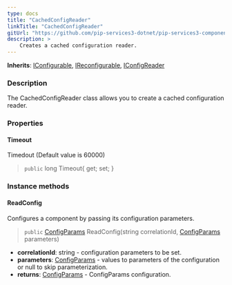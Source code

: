 ```yaml
---
type: docs
title: "CachedConfigReader"
linkTitle: "CachedConfigReader"
gitUrl: "https://github.com/pip-services3-dotnet/pip-services3-components-dotnet"
description: >
    Creates a cached configuration reader.
---
```


**Inherits**: [IConfigurable](../../../commons/config/iconfigurable), [IReconfigurable](../../../commons/config/ireconfigurable), [IConfigReader](../iconfig_reader)

### Description

The CachedConfigReader class allows you to create a cached configuration reader.


### Properties

#### Timeout
Timedout (Default value is 60000)
> `public` long Timeout{ get; set; }

### Instance methods

#### ReadConfig
Configures a component by passing its configuration parameters.

> `public` [ConfigParams](../../../commons/config/config_params) ReadConfig(string correlationId, [ConfigParams](../../../commons/config/config_params) parameters)

- **correlationId**: string - configuration parameters to be set.
- **parameters**: [ConfigParams](../../../commons/config/config_params) - values to parameters of the configuration or null to skip parameterization.
- **returns**: [ConfigParams](../../../commons/config/config_params) - ConfigParams configuration.
